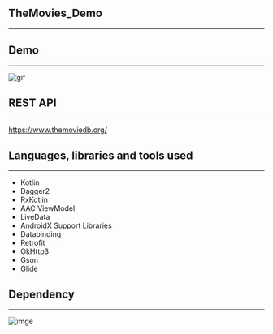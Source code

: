 ## TheMovies_Demo
----

## Demo
----
![gif](https://github.com/mkw8263/TheMovies_Demo/blob/master/demo.gif)

## REST API
----
https://www.themoviedb.org/

## Languages, libraries and tools used
----
* Kotlin
* Dagger2
* RxKotlin
* AAC ViewModel
* LiveData
* AndroidX Support Libraries
* Databinding
* Retrofit
* OkHttp3
* Gson
* Glide

## Dependency
----
![imge](https://github.com/mkw8263/TheMovies_Demo/blob/master/dependency.png)
